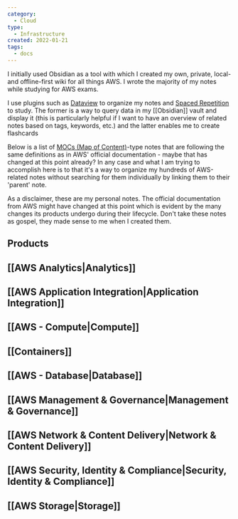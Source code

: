 ```yaml
---
category:
  - Cloud
type:
  - Infrastructure
created: 2022-01-21
tags:
  - docs
---
```

I initially used Obsidian as a tool with which I created my own, private, local- and offline-first wiki for all things AWS. I wrote the majority of my notes while studying for AWS exams. 

I use plugins such as [Dataview](https://github.com/blacksmithgu/obsidian-dataview) to organize my notes and [Spaced Repetition](https://github.com/st3v3nmw/obsidian-spaced-repetition) to study. The former is a way to query data in my [[Obsidian]] vault and display it (this is particularly helpful if I want to have an overview of related notes based on tags, keywords, etc.) and the latter enables me to create flashcards 

Below is a list of [MOCs (Map of Content)](https://notes.linkingyourthinking.com/Cards/MOCs+(defn))-type notes that are following the same definitions as in AWS' official documentation - maybe that has changed at this point already? In any case and what I am trying to accomplish here is to that it's a way to organize my hundreds of AWS-related notes without searching for them individually by linking them to their 'parent' note.

As a disclaimer, these are my personal notes. The official documentation from AWS might have changed at this point which is evident by the many changes its products undergo during their lifecycle. Don't take these notes as gospel, they made sense to me when I created them. 

## Products

## [[AWS Analytics|Analytics]]

## [[AWS Application Integration|Application Integration]]

## [[AWS - Compute|Compute]]

## [[Containers]]

## [[AWS - Database|Database]]

## [[AWS Management & Governance|Management & Governance]]

## [[AWS Network & Content Delivery|Network & Content Delivery]]

## [[AWS Security, Identity & Compliance|Security, Identity & Compliance]]

## [[AWS Storage|Storage]]

